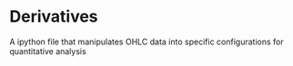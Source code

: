 # Derivatives
A ipython file that manipulates OHLC data into specific configurations for quantitative analysis
